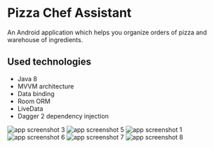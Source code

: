 

# Pizza Chef Assistant

An Android application which helps you organize orders of pizza and warehouse of ingredients.

## Used technologies
* Java 8
* MVVM architecture
* Data binding
* Room ORM
* LiveData
* Dagger 2 dependency injection

![app screenshot 3](readme/3.png)
![app screenshot 5](readme/5.png)
![app screenshot 1](readme/1.png)
![app screenshot 6](readme/6.png)
![app screenshot 7](readme/7.png)
![app screenshot 8](readme/8.png)
